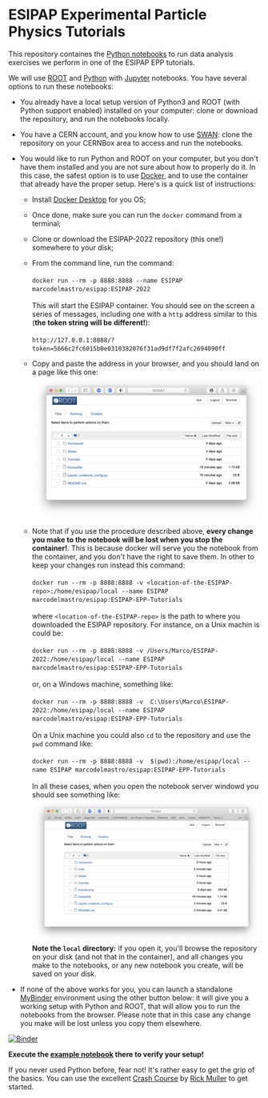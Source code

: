 # ESIPAP  Experimental Particle Physics Tutorials

This repository containes the [Python notebooks](Tutorials) to run data analysis exercises we perform in one of the ESIPAP EPP tutorials.

We will use [ROOT](https://root.cern) and [Python](https://www.python.org) with [Jupyter](https://jupyter.org) notebooks. You have several options to run these notebooks:

- You already have a local setup version of Python3 and ROOT (with Python support enabled) installed on your computer: clone or download the repository, and run the notebooks locally.

- You have a CERN account, and you know how to use [SWAN](http://swan.cern.ch): clone the repository on your CERNBox area to access and run the notebooks.

- You would like to run Python and ROOT on your computer, but you don't have them installed and you are not sure about how to properly do it. In this case, the safest option is to use [Docker](https://www.docker.com), and to use the container that already have the proper setup. Here's is a quick list of instructions:

   * Install [Docker Desktop](https://www.docker.com/products/docker-desktop) for you OS;

   * Once done, make sure you can run the `docker` command from a terminal;

   * Clone or download the ESIPAP-2022 repository (this one!) somewhere to your disk;

   * From the command line, run the command:  
     \
     `docker run --rm -p 8888:8888 --name ESIPAP marcodelmastro/esipap:ESIPAP-2022`  
	 \
     This will start the ESIPAP container.
	 You should see on the screen a series of messages, including one with a `http` address similar to this (**the token string will be different!**):  
	 \
     `http://127.0.0.1:8888/?token=5666c2fc6015b0e0310382076f31ad9df7f2afc2694090ff`

   * Copy and paste the address in your browser, and you should land on a page like this one:  
     ![ROOT Notebook browser](browser.png)

   * Note that if you use the procedure described above, **every change you make to the notebook will be lost when you stop the container!**. 
     This is because docker will serve you the notebook from the container, and you don't have the right to save them. 
	 In other to keep your changes run instead this command:  
	 \
     `docker run --rm -p 8888:8888 -v <location-of-the-ESIPAP-repo>:/home/esipap/local --name ESIPAP marcodelmastro/esipap:ESIPAP-EPP-Tutorials`  
	 \
	 where `<location-of-the-ESIPAP-repo>` is the path to where you downloaded the ESIPAP repository. For instance, on a Unix machin is could be:  
	 \
	 `docker run --rm -p 8888:8888 -v /Users/Marco/ESIPAP-2022:/home/esipap/local --name ESIPAP marcodelmastro/esipap:ESIPAP-EPP-Tutorials`  
	 \
	 or, on a Windows machine, something like:  
	 \
	 `docker run --rm -p 8888:8888 -v  C:\Users\Marco\ESIPAP-2022:/home/esipap/local --name ESIPAP marcodelmastro/esipap:ESIPAP-EPP-Tutorials`  
	 \
	 On a Unix machine you could also `cd` to the repository and use the `pwd` command like:  
	 \
	 `docker run --rm -p 8888:8888 -v  $(pwd):/home/esipap/local --name ESIPAP marcodelmastro/esipap:ESIPAP-EPP-Tutorials`  
	 \
	 In all these cases, when you open the notebook server windowd you should see something like:  
	 ![ROOT Notebook browser](browser_local.png)
	 **Note the `local` directory:** if you open it, you'll browse the repository on your disk (and not that in the container), and all changes you make to the notebooks, or any new notebook you create, will be saved on your disk.

- If none of the above works for you, you can launch a standalone [MyBinder](https://mybinder.org) environment using the other button below: it will give you a working setup with Python and ROOT, that will allow you to run the notebooks from the browser. Please note that in this case any change you make will be lost unless you copy them elsewhere.

[![Binder](https://mybinder.org/badge_logo.svg)](https://mybinder.org/v2/gh/marcodelmastro/ESIPAP-EPP-Tutorials/main)

**Execute the [example notebook](TestSetup.ipynb) there to verify your setup!**

If you never used Python before, fear not! It's rather easy to get the grip of the basics. You can use the excellent [Crash Course](https://github.com/rpmuller/PythonCrashCourse) by [Rick Muller](http://www.cs.sandia.gov/~rmuller/) to get started.
